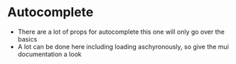 # Autocomplete

- There are a lot of props for autocomplete this one will only go over the basics
- A lot can be done here including loading aschyronously, so give the mui documentation a look
